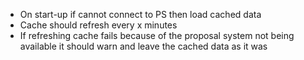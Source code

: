 - On start-up if cannot connect to PS then load cached data
- Cache should refresh every x minutes
- If refreshing cache fails because of the proposal system not being available it should
  warn and leave the cached data as it was

